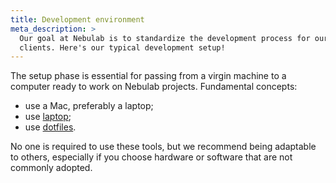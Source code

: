 ```yaml
---
title: Development environment
meta_description: >
  Our goal at Nebulab is to standardize the development process for our team members and our
  clients. Here's our typical development setup!
---
```


The setup phase is essential for passing from a virgin machine to a computer ready to work on 
Nebulab projects. Fundamental concepts:
  
* use a Mac, preferably a laptop;
* use [laptop](https://github.com/thoughtbot/laptop);
* use [dotfiles](http://github.com/nebulab/dotfiles).

No one is required to use these tools, but we recommend being adaptable to others, especially if you 
choose hardware or software that are not commonly adopted.
